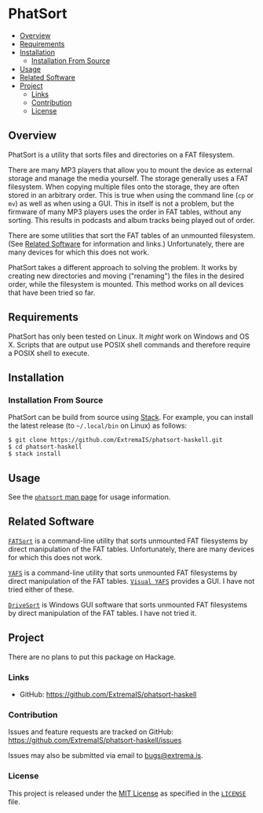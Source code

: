 # PhatSort

* [Overview](#overview)
* [Requirements](#requirements)
* [Installation](#installation)
    * [Installation From Source](#installation-from-source)
* [Usage](#usage)
* [Related Software](#related-software)
* [Project](#project)
    * [Links](#links)
    * [Contribution](#contribution)
    * [License](#license)

## Overview

PhatSort is a utility that sorts files and directories on a FAT filesystem.

There are many MP3 players that allow you to mount the device as external
storage and manage the media yourself.  The storage generally uses a FAT
filesystem.  When copying multiple files onto the storage, they are often
stored in an arbitrary order.  This is true when using the command line (`cp`
or `mv`) as well as when using a GUI.  This in itself is not a problem, but
the firmware of many MP3 players uses the order in FAT tables, without any
sorting.  This results in podcasts and album tracks being played out of order.

There are some utilities that sort the FAT tables of an unmounted filesystem.
(See [Related Software](#related-software) for information and links.)
Unfortunately, there are many devices for which this does not work.

PhatSort takes a different approach to solving the problem.  It works by
creating new directories and moving ("renaming") the files in the desired
order, while the filesystem is mounted.  This method works on all devices that
have been tried so far.

## Requirements

PhatSort has only been tested on Linux.  It *might* work on Windows and OS X.
Scripts that are output use POSIX shell commands and therefore require a POSIX
shell to execute.

## Installation

### Installation From Source

PhatSort can be build from source using [Stack](https://www.haskellstack.org).
For example, you can install the latest release (to `~/.local/bin` on Linux)
as follows:

```
$ git clone https://github.com/ExtremaIS/phatsort-haskell.git
$ cd phatsort-haskell
$ stack install
```

## Usage

See the [`phatsort` man page](doc/phatsort.1.md) for usage information.

## Related Software

[`FATSort`](https://fatsort.sourceforge.io/) is a command-line utility that
sorts unmounted FAT filesystems by direct manipulation of the FAT tables.
Unfortunately, there are many devices for which this does not work.

[`YAFS`](http://www.luisrios.eti.br/public/en_us/projects/yafs/) is a
command-line utility that sorts unmounted FAT filesystems by direct
manipulation of the FAT tables.
[`Visual YAFS`](http://www.luisrios.eti.br/public/en_us/projects/visual_yafs/)
provides a GUI.  I have not tried either of these.

[`DriveSort`](http://www.anerty.net/software/file/DriveSort/) is Windows GUI
software that sorts unmounted FAT filesystems by direct manipulation of the
FAT tables.  I have not tried it.

## Project

There are no plans to put this package on Hackage.

### Links

* GitHub: <https://github.com/ExtremaIS/phatsort-haskell>

### Contribution

Issues and feature requests are tracked on GitHub:
<https://github.com/ExtremaIS/phatsort-haskell/issues>

Issues may also be submitted via email to <bugs@extrema.is>.

### License

This project is released under the
[MIT License](https://opensource.org/licenses/MIT) as specified in the
[`LICENSE`](LICENSE) file.
